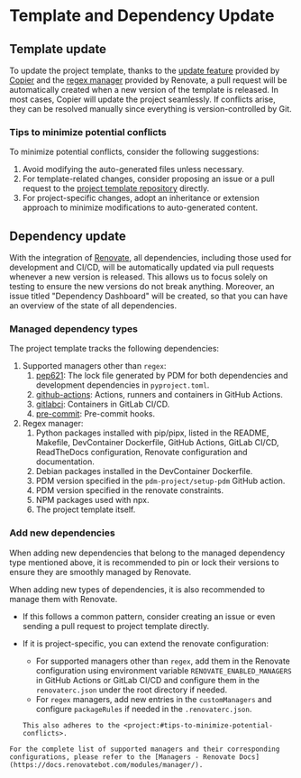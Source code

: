 # Template and Dependency Update

## Template update

To update the project template, thanks to the [update feature](https://copier.readthedocs.io/en/stable/updating/) provided by [Copier](https://github.com/copier-org/copier) and the [regex manager](https://docs.renovatebot.com/modules/manager/regex/) provided by Renovate, a pull request will be automatically created when a new version of the template is released. In most cases, Copier will update the project seamlessly. If conflicts arise, they can be resolved manually since everything is version-controlled by Git.

### Tips to minimize potential conflicts

To minimize potential conflicts, consider the following suggestions:

1. Avoid modifying the auto-generated files unless necessary.
1. For template-related changes, consider proposing an issue or a pull request to the [project template repository](http://github.com/serious-scaffold/ss-python) directly.
1. For project-specific changes, adopt an inheritance or extension approach to minimize modifications to auto-generated content.

## Dependency update

With the integration of [Renovate](https://github.com/renovatebot/renovate), all dependencies, including those used for development and CI/CD, will be automatically updated via pull requests whenever a new version is released. This allows us to focus solely on testing to ensure the new versions do not break anything. Moreover, an issue titled "Dependency Dashboard" will be created, so that you can have an overview of the state of all dependencies.

### Managed dependency types

The project template tracks the following dependencies:

1. Supported managers other than `regex`:
   1. [pep621](https://docs.renovatebot.com/modules/manager/pep621/): The lock file generated by PDM for both dependencies and development dependencies in `pyproject.toml`.
   1. [github-actions](https://docs.renovatebot.com/modules/manager/github-actions/): Actions, runners and containers in GitHub Actions.
   1. [gitlabci](https://docs.renovatebot.com/modules/manager/gitlabci/): Containers in GitLab CI/CD.
   1. [pre-commit](https://docs.renovatebot.com/modules/manager/pre-commit/): Pre-commit hooks.
1. Regex manager:
   1. Python packages installed with pip/pipx, listed in the README, Makefile, DevContainer Dockerfile, GitHub Actions, GitLab CI/CD, ReadTheDocs configuration, Renovate configuration and documentation.
   1. Debian packages installed in the DevContainer Dockerfile.
   1. PDM version specified in the `pdm-project/setup-pdm` GitHub action.
   1. PDM version specified in the renovate constraints.
   1. NPM packages used with npx.
   1. The project template itself.

### Add new dependencies

When adding new dependencies that belong to the managed dependency type mentioned above, it is recommended to pin or lock their versions to ensure they are smoothly managed by Renovate.

When adding new types of dependencies, it is also recommended to manage them with Renovate.

- If this follows a common pattern, consider creating an issue or even sending a pull request to project template directly.
- If it is project-specific, you can extend the renovate configuration:
  - For supported managers other than `regex`, add them in the Renovate configuration using environment variable `RENOVATE_ENABLED_MANAGERS` in GitHub Actions or GitLab CI/CD and configure them in the `renovaterc.json` under the root directory if needed.
  - For `regex` managers, add new entries in the `customManagers` and configure `packageRules` if needed in the `.renovaterc.json`.

  ```{note}
  This also adheres to the <project:#tips-to-minimize-potential-conflicts>.
  ```

```{note}
For the complete list of supported managers and their corresponding configurations, please refer to the [Managers - Renovate Docs](https://docs.renovatebot.com/modules/manager/).
```
